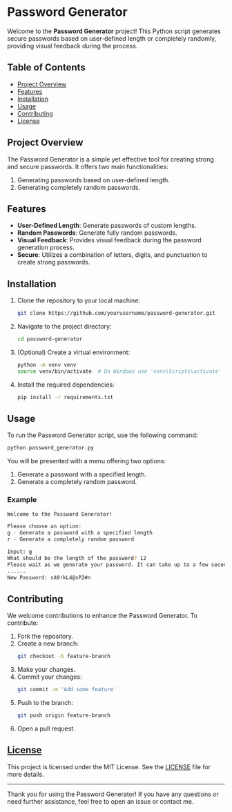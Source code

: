# Password Generator

Welcome to the **Password Generator** project! This Python script generates secure passwords based on user-defined length or completely randomly, providing visual feedback during the process.

## Table of Contents
- [Project Overview](#project-overview)
- [Features](#features)
- [Installation](#installation)
- [Usage](#usage)
- [Contributing](#contributing)
- [License](https://github.com/abdurraffayshah/Password-Generator/blob/main/LICENSE)

## Project Overview

The Password Generator is a simple yet effective tool for creating strong and secure passwords. It offers two main functionalities:
1. Generating passwords based on user-defined length.
2. Generating completely random passwords.

## Features

- **User-Defined Length**: Generate passwords of custom lengths.
- **Random Passwords**: Generate fully random passwords.
- **Visual Feedback**: Provides visual feedback during the password generation process.
- **Secure**: Utilizes a combination of letters, digits, and punctuation to create strong passwords.

## Installation

1. Clone the repository to your local machine:
    ```sh
    git clone https://github.com/yourusername/password-generator.git
    ```
2. Navigate to the project directory:
    ```sh
    cd password-generator
    ```
3. (Optional) Create a virtual environment:
    ```sh
    python -m venv venv
    source venv/bin/activate  # On Windows use 'venv\Scripts\activate'
    ```
4. Install the required dependencies:
    ```sh
    pip install -r requirements.txt
    ```

## Usage

To run the Password Generator script, use the following command:
```sh
python password_generator.py
```

You will be presented with a menu offering two options:
1. Generate a password with a specified length.
2. Generate a completely random password.

### Example

```sh
Welcome to the Password Generator!

Please choose an option:
g - Generate a password with a specified length
r - Generate a completely random password

Input: g
What should be the length of the password? 12
Please wait as we generate your password. It can take up to a few seconds
......
New Password: sA9!kL4@xP2#n
```

## Contributing

We welcome contributions to enhance the Password Generator. To contribute:

1. Fork the repository.
2. Create a new branch:
    ```sh
    git checkout -b feature-branch
    ```
3. Make your changes.
4. Commit your changes:
    ```sh
    git commit -m 'Add some feature'
    ```
5. Push to the branch:
    ```sh
    git push origin feature-branch
    ```
6. Open a pull request.

## [License](https://github.com/abdurraffayshah/Password-Generator/blob/main/LICENSE)

This project is licensed under the MIT License. See the [LICENSE](https://github.com/abdurraffayshah/Password-Generator/blob/main/LICENSE) file for more details.

---

Thank you for using the Password Generator! If you have any questions or need further assistance, feel free to open an issue or contact me.

